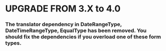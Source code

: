 UPGRADE FROM 3.X to 4.0
=======================

### The translator dependency in DateRangeType, DateTimeRangeType, EqualType has been removed. You should fix the dependencies if you overload one of these form types.
